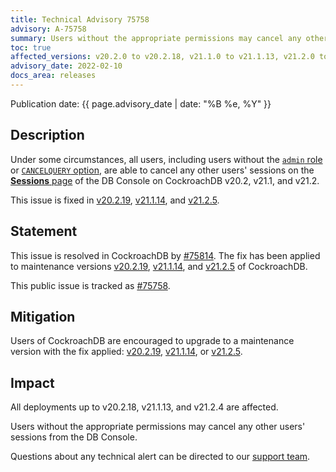 ```yaml
---
title: Technical Advisory 75758
advisory: A-75758
summary: Users without the appropriate permissions may cancel any other users' sessions from the DB Console
toc: true
affected_versions: v20.2.0 to v20.2.18, v21.1.0 to v21.1.13, v21.2.0 to v21.2.4
advisory_date: 2022-02-10
docs_area: releases
---
```


Publication date: {{ page.advisory_date | date: "%B %e, %Y" }}

## Description

Under some circumstances, all users, including users without the [`admin` role](https://www.cockroachlabs.com/docs/v21.2/ui-overview#db-console-access) or [`CANCELQUERY` option](https://www.cockroachlabs.com/docs/v21.2/create-user#role-options), are able to cancel any other users' sessions on the [**Sessions** page](https://www.cockroachlabs.com/docs/v21.2/ui-sessions-page) of the DB Console on CockroachDB v20.2, v21.1, and v21.2.

This issue is fixed in [v20.2.19](https://www.cockroachlabs.com/docs/releases/v20.2#v20-2-19), [v21.1.14](https://www.cockroachlabs.com/docs/releases/v21.1#v21-1-14), and [v21.2.5](https://www.cockroachlabs.com/docs/releases/v21.2#v21-2-5).

## Statement

This issue is resolved in CockroachDB by [#75814](https://github.com/cockroachdb/cockroach/pull/75814). The fix has been applied to maintenance versions [v20.2.19](https://www.cockroachlabs.com/docs/releases/v20.2#v20-2-19), [v21.1.14](https://www.cockroachlabs.com/docs/releases/v21.1#v21-1-14), and [v21.2.5](https://www.cockroachlabs.com/docs/releases/v21.2#v21-2-5) of CockroachDB.

This public issue is tracked as [#75758](https://github.com/cockroachdb/cockroach/issues/75758).

## Mitigation

Users of CockroachDB are encouraged to upgrade to a maintenance version with the fix applied: [v20.2.19](https://www.cockroachlabs.com/docs/releases/v20.2#v20-2-19), [v21.1.14](https://www.cockroachlabs.com/docs/releases/v21.1#v21-1-14), or [v21.2.5](https://www.cockroachlabs.com/docs/releases/v21.2#v21-2-5).

## Impact

All deployments up to v20.2.18, v21.1.13, and v21.2.4 are affected.

Users without the appropriate permissions may cancel any other users' sessions from the DB Console.

Questions about any technical alert can be directed to our [support team](https://support.cockroachlabs.com/).

